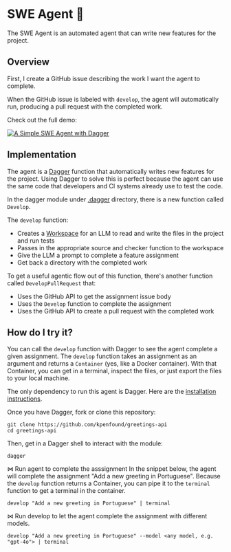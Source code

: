 # SWE Agent 🤖

The SWE Agent is an automated agent that can write new features for the project.

## Overview

First, I create a GitHub issue describing the work I want the agent to complete.

When the GitHub issue is labeled with `develop`, the agent will automatically run,
producing a pull request with the completed work.

Check out the full demo:

[![A Simple SWE Agent with Dagger](https://img.youtube.com/vi/B7P04M9c1m0/0.jpg)](https://www.youtube.com/watch?v=B7P04M9c1m0)

## Implementation

The agent is a [Dagger](https://dagger.io) function that automatically writes new features for the project.
Using Dagger to solve this is perfect because the agent can use the same code that developers and CI systems already use to test the code.

In the dagger module under [.dagger](./.dagger) directory, there is a new function called `Develop`.

The `develop` function:
- Creates a [Workspace](./.dagger/workspace) for an LLM to read and write the files in the project and run tests
- Passes in the appropriate source and checker function to the workspace
- Give the LLM a prompt to complete a feature assignment
- Get back a directory with the completed work

To get a useful agentic flow out of this function, there's another function called `DevelopPullRequest` that:
- Uses the GitHub API to get the assignment issue body
- Uses the `Develop` function to complete the assignment
- Uses the GitHub API to create a pull request with the completed work

## How do I try it?

You can call the `develop` function with Dagger to see the agent complete a given assignment. The `develop` function takes an assignment as an argument and returns a `Container` (yes, like a Docker container). With that Container, you can get in a terminal, inspect the files, or just export the files to your local machine.

The only dependency to run this agent is Dagger. Here are the [installation instructions](https://docs.dagger.io/ai-agents#initial-setup).

Once you have Dagger, fork or clone this repository:
```
git clone https://github.com/kpenfound/greetings-api
cd greetings-api
```

Then, get in a Dagger shell to interact with the module:

```
dagger
```

⋈ Run agent to complete the asssignment
In the snippet below, the agent will complete the assignment "Add a new greeting in Portuguese".
Because the `develop` function returns a Container, you can pipe it to the `terminal` function to get a terminal in the container.

```
develop "Add a new greeting in Portuguese" | terminal
```



⋈ Run develop to let the agent complete the assignment with different models.

```
develop "Add a new greeting in Portuguese" --model <any model, e.g. "gpt-4o"> | terminal
```
